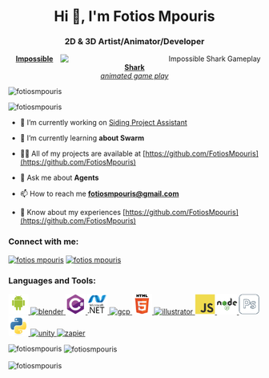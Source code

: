 <h1 align="center">Hi 👋, I'm Fotios Mpouris</h1>
<h3 align="center">2D & 3D Artist/Animator/Developer</h3>

<!-- Add these two blocks right after your h3 header and before the profile views counter -->
<div align="right">
  <img align="right" alt="Impossible Shark Gameplay" width="400" src="./assets/impossibleSharkGIF.gif">
</div>
<p align="center">
  <a href="https://fotiosmpouris.github.io/ImpossibleShark2/">
    <strong>Impossible Shark</strong>
    <br>
    <em>animated game play</em>
  </a>
</p>
<!-- Your existing profile views counter continues here -->
<p align="left"> <img src="https://komarev.com/ghpvc/?username=fotiosmpouris&label=Profile%20views&color=0e75b6&style=flat" alt="fotiosmpouris" /> </p>

<p align="left"> <img src="https://komarev.com/ghpvc/?username=fotiosmpouris&label=Profile%20views&color=0e75b6&style=flat" alt="fotiosmpouris" /> </p>

- 🔭 I’m currently working on [Siding Project Assistant](https://github.com/FotiosMpouris/Hardie-Siding-Agent-Testing-Working_Copy)

- 🌱 I’m currently learning **about Swarm**


- 👨‍💻 All of my projects are available at [https://github.com/FotiosMpouris](https://github.com/FotiosMpouris)

- 💬 Ask me about **Agents**

- 📫 How to reach me **fotiosmpouris@gmail.com**

- 📄 Know about my experiences [https://github.com/FotiosMpouris](https://github.com/FotiosMpouris)

<h3 align="left">Connect with me:</h3>
<p align="left">
<a href="https://linkedin.com/in/fotios mpouris" target="blank"><img align="center" src="https://raw.githubusercontent.com/rahuldkjain/github-profile-readme-generator/master/src/images/icons/Social/linked-in-alt.svg" alt="fotios mpouris" height="30" width="40" /></a>
<a href="https://www.behance.net/fotios mpouris" target="blank"><img align="center" src="https://raw.githubusercontent.com/rahuldkjain/github-profile-readme-generator/master/src/images/icons/Social/behance.svg" alt="fotios mpouris" height="30" width="40" /></a>
</p>

<h3 align="left">Languages and Tools:</h3>
<p align="left"> <a href="https://developer.android.com" target="_blank" rel="noreferrer"> <img src="https://raw.githubusercontent.com/devicons/devicon/master/icons/android/android-original-wordmark.svg" alt="android" width="40" height="40"/> </a> <a href="https://www.blender.org/" target="_blank" rel="noreferrer"> <img src="https://download.blender.org/branding/community/blender_community_badge_white.svg" alt="blender" width="40" height="40"/> </a> <a href="https://www.w3schools.com/cs/" target="_blank" rel="noreferrer"> <img src="https://raw.githubusercontent.com/devicons/devicon/master/icons/csharp/csharp-original.svg" alt="csharp" width="40" height="40"/> </a> <a href="https://dotnet.microsoft.com/" target="_blank" rel="noreferrer"> <img src="https://raw.githubusercontent.com/devicons/devicon/master/icons/dot-net/dot-net-original-wordmark.svg" alt="dotnet" width="40" height="40"/> </a> <a href="https://cloud.google.com" target="_blank" rel="noreferrer"> <img src="https://www.vectorlogo.zone/logos/google_cloud/google_cloud-icon.svg" alt="gcp" width="40" height="40"/> </a> <a href="https://www.w3.org/html/" target="_blank" rel="noreferrer"> <img src="https://raw.githubusercontent.com/devicons/devicon/master/icons/html5/html5-original-wordmark.svg" alt="html5" width="40" height="40"/> </a> <a href="https://www.adobe.com/in/products/illustrator.html" target="_blank" rel="noreferrer"> <img src="https://www.vectorlogo.zone/logos/adobe_illustrator/adobe_illustrator-icon.svg" alt="illustrator" width="40" height="40"/> </a> <a href="https://developer.mozilla.org/en-US/docs/Web/JavaScript" target="_blank" rel="noreferrer"> <img src="https://raw.githubusercontent.com/devicons/devicon/master/icons/javascript/javascript-original.svg" alt="javascript" width="40" height="40"/> </a> <a href="https://nodejs.org" target="_blank" rel="noreferrer"> <img src="https://raw.githubusercontent.com/devicons/devicon/master/icons/nodejs/nodejs-original-wordmark.svg" alt="nodejs" width="40" height="40"/> </a> <a href="https://www.photoshop.com/en" target="_blank" rel="noreferrer"> <img src="https://raw.githubusercontent.com/devicons/devicon/master/icons/photoshop/photoshop-line.svg" alt="photoshop" width="40" height="40"/> </a> <a href="https://www.python.org" target="_blank" rel="noreferrer"> <img src="https://raw.githubusercontent.com/devicons/devicon/master/icons/python/python-original.svg" alt="python" width="40" height="40"/> </a> <a href="https://unity.com/" target="_blank" rel="noreferrer"> <img src="https://www.vectorlogo.zone/logos/unity3d/unity3d-icon.svg" alt="unity" width="40" height="40"/> </a> <a href="https://zapier.com" target="_blank" rel="noreferrer"> <img src="https://www.vectorlogo.zone/logos/zapier/zapier-icon.svg" alt="zapier" width="40" height="40"/> </a> </p>

<p><img align="left" src="https://github-readme-stats.vercel.app/api/top-langs?username=fotiosmpouris&show_icons=true&locale=en&layout=compact" alt="fotiosmpouris" /></p>

<p>&nbsp;<img align="center" src="https://github-readme-stats.vercel.app/api?username=fotiosmpouris&show_icons=true&locale=en" alt="fotiosmpouris" /></p>

<p><img align="center" src="https://github-readme-streak-stats.herokuapp.com/?user=fotiosmpouris&" alt="fotiosmpouris" /></p>
